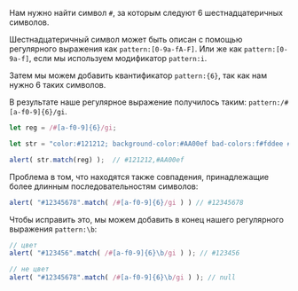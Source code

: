 Нам нужно найти символ `#`, за которым следуют 6 шестнадцатеричных символов.

Шестнадцатеричный символ может быть описан с помощью регулярного выражения как `pattern:[0-9a-fA-F]`. Или же как `pattern:[0-9a-f]`, если мы используем модификатор `pattern:i`.

Затем мы можем добавить квантификатор `pattern:{6}`, так как нам нужно 6 таких символов.

В результате наше регулярное выражение получилось таким: `pattern:/#[a-f0-9]{6}/gi`.

```js run
let reg = /#[a-f0-9]{6}/gi;

let str = "color:#121212; background-color:#AA00ef bad-colors:f#fddee #fd2"

alert( str.match(reg) );  // #121212,#AA00ef
```

Проблема в том, что находятся также совпадения, принадлежащие более длинным последовательностям символов:

```js run
alert( "#12345678".match( /#[a-f0-9]{6}/gi ) ) // #12345678
```

Чтобы исправить это, мы можем добавить в конец нашего регулярного выражения `pattern:\b`:

```js run
// цвет
alert( "#123456".match( /#[a-f0-9]{6}\b/gi ) ); // #123456

// не цвет
alert( "#12345678".match( /#[a-f0-9]{6}\b/gi ) ); // null
```
